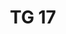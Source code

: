 ---
id: 0173907d-c34c-4602-8452-cbcd52a41571
blueprint: object
type: tiefgaragenparkplatz
number: TG 17
floor: ug
price: 40000
state: available
title: TG 17
updated_by: c2f8321e-be41-4d83-b9ee-8136dba46b39
updated_at: 1713345528
---